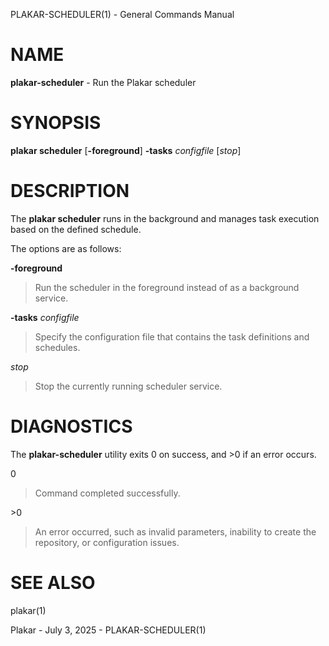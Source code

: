 PLAKAR-SCHEDULER(1) - General Commands Manual

# NAME

**plakar-scheduler** - Run the Plakar scheduler

# SYNOPSIS

**plakar&nbsp;scheduler**
\[**-foreground**]
**-tasks**&nbsp;*configfile*
\[*stop*]

# DESCRIPTION

The
**plakar scheduler**
runs in the background and manages task execution based on the defined schedule.

The options are as follows:

**-foreground**

> Run the scheduler in the foreground instead of as a background service.

**-tasks** *configfile*

> Specify the configuration file that contains the task definitions and schedules.

*stop*

> Stop the currently running scheduler service.

# DIAGNOSTICS

The **plakar-scheduler** utility exits&#160;0 on success, and&#160;&gt;0 if an error occurs.

0

> Command completed successfully.

&gt;0

> An error occurred, such as invalid parameters, inability to create the
> repository, or configuration issues.

# SEE ALSO

plakar(1)

Plakar - July 3, 2025 - PLAKAR-SCHEDULER(1)

